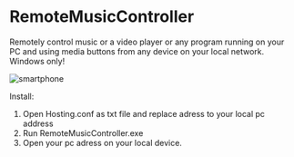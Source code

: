 # RemoteMusicController
Remotely control music or a video player or any program running on your PC and using media buttons from any device on your local network.
Windows only!

![smartphone](https://user-images.githubusercontent.com/45435662/74341910-a45bf580-4db9-11ea-83d3-7b37232659df.jpg)

Install:
1. Open Hosting.conf as txt file and replace adress to your local pc address
2. Run RemoteMusicController.exe
3. Open your pc adress on your local device.
